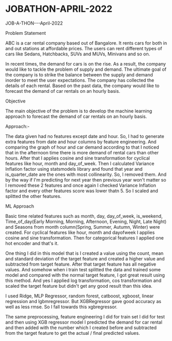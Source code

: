 # JOBATHON-APRIL-2022
JOB-A-THON---April-2022

Problem Statement

ABC is a car rental company based out of Bangalore. It rents cars for both in and out stations at affordable prices. The users can rent different types of cars like Sedans, Hatchbacks, SUVs and MUVs, Minivans and so on.

In recent times, the demand for cars is on the rise. As a result, the company would like to tackle the problem of supply and demand. The ultimate goal of the company is to strike the balance between the supply and demand inorder to meet the user expectations. The company has collected the details of each rental. Based on the past data, the company would like to forecast the demand of car rentals on an hourly basis.

Objective

The main objective of the problem is to develop the machine learning approach to forecast the demand of car rentals on an hourly basis.

Approach:-

The data given had no features except date and hour. So, I had to generate extra features from date and hour columns by feature engineering. And comparing the graph of hour and car demand according to that I noticed that in the afternoon time there is more demand of rental cars than other hours. After that I applies cosine and sine transformation for cyclical features like hour, month and day_of_week. Then I calculated Variance Inflation factor using statsmodels library and found that year and is_quarter_date are the ones with most collinearity. So, I removed them. And by the way if I'm predicting for next year then previous year won't matter so I removed these 2 features and once again I checked Variance Inflation factor and every other features score was lower thatn 5. So I scaled and splitted the other features.

ML Approach

Basic time related features such as month, day, day_of_week, is_weekend, Time_of_day(Early Morning, Morning, Afternoon, Evening, Night, Late Night) and Seasons from month column(Spring, Summer, Autumn, Winter) were created. For cyclical features like hour, month and dayofweek I applies cosine and sine transformation. Then for categorical features I applied one hot encoder and that's it.

One thing I did in this model that is I created a value using the count, mean and standard deviation of the target feature and created a higher value and subtracted from target feature. After that target feature has all negative values. And somehow when i train test splitted the data and trained some model and compared with the normal target feature, I got great result using this method. And yes I applied log transformation, cos transformation and scaled the target feature but didn't get any good result than this idea.

I used Ridge, MLP Regressor, random forest, catboost, xgboost, linear regression and lgbmregressor. But XGBRegressor gave good accuracy as well as less rmse. So I fall towards this xgbregressor.

The same preprocessing, feature engineering I did for train set I did for test and then using XGB regressor model I predicted the demand for car rental and then added with the number which I created before and subtracted from the target feature to get the actual / final predicted values.
